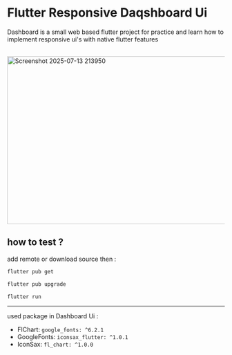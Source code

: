 # Flutter Responsive Daqshboard Ui


Dashboard is a small web based flutter project for practice and learn how to implement responsive ui's with native flutter features 
<br>
<br>

<p align="left">


<img width="767.6" height="388" alt="Screenshot 2025-07-13 213950" src="https://github.com/user-attachments/assets/15e0db7e-5579-484b-b2cb-5209fe75be24" />


  


</p>


## how to test ?

add remote or download source then :


```bash
flutter pub get
```
```bash
flutter pub upgrade
```
```bash
flutter run
```
<hr>


used package in Dashboard Ui :

* FlChart: `google_fonts: ^6.2.1`
* GoogleFonts: `iconsax_flutter: ^1.0.1`
* IconSax: `fl_chart: ^1.0.0`













